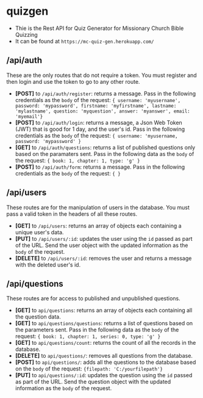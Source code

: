 # quizgen

- Thie is the Rest API for Quiz Generator for Missionary Church Bible Quizzing
- It can be found at `https://mc-quiz-gen.herokuapp.com/`

## /api/auth

These are the only routes that do not require a token. You must register and then login and use the token to go to any other route.

- **[POST]** to `/api/auth/register`: returns a message. Pass in the following credentials as the `body` of the request: `{ username: 'myusername', password: 'mypassword', firstname: 'myfirstname', lastname: 'mylastname', question: 'myquestion', answer: 'myanswer', email: 'myemail'}`
- **[POST]** to `/api/auth/login`: returns a message, a Json Web Token (JWT) that is good for 1 day, and the user's id. Pass in the following credentials as the `body` of the request: `{ username: 'myusername, password: 'mypassword' }`
- **[GET]** to `/api/auth/questions`: returns a list of published questions only based on the paramaters sent. Pass in the following data as the `body` of the request: `{ book: 1, chapter: 1, type: 'g' }`
- **[POST]** to `/api/auth/form`: returns a message. Pass in the following credentials as the `body` of the request: `{ }`

## /api/users

These routes are for the manipulation of users in the database. You must pass a valid token in the headers of all these routes.

- **[GET]** to `/api/users`: returns an array of objects each containing a unique user's data.
- **[PUT]** to `/api/users/:id`: updates the user using the `id` passed as part of the URL. Send the user object with the updated information as the `body` of the request.
- **[DELETE]** to `/api/users/:id`: removes the user and returns a message with the deleted user's id.

## /api/questions

These routes are for access to published and unpublished questions.

- **[GET]** to `api/questions`: returns an array of objects each containing all the question data.
- **[GET]** to `api/questions/questions`: returns a list of questions based on the parameters sent. Pass in the following data as the `body` of the request: `{ book: 1, chapter: 1, series: 0, type: 'g' }`
- **[GET]** to `api/questions/count`: returns the count of all the records in the database.
- **[DELETE]** to `api/questions/`: removes all questions from the database.
- **[POST]** to `api/questions/`: adds all the questions to the database based on the `body` of the request: `{filepath: 'C:/yourfilepath'}`
- **[PUT]** to `api/questions/:id`: updates the question using the `id` passed as part of the URL. Send the question object with the updated information as the `body` of the request.
